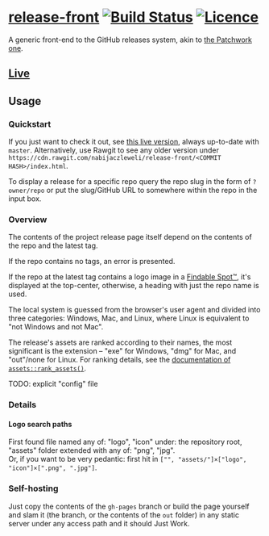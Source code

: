 # [release-front](https://releases.nabijaczleweli.xyz) [![Build Status](https://travis-ci.org/nabijaczleweli/release-front.svg?branch=master)](https://travis-ci.org/nabijaczleweli/release-front) [![Licence](https://img.shields.io/badge/license-MIT-blue.svg?style=flat)](LICENSE)
A generic front-end to the GitHub releases system, akin to [the Patchwork one](http://dinosaur.is/patchwork-downloader).

## [Live](https://releases.nabijaczleweli.xyz)

## Usage

### Quickstart

If you just want to check it out, see [this live version](https://releases.nabijaczleweli.xyz), always up-to-date with `master`.
Alternatively, use Rawgit to see any older version under `https://cdn.rawgit.com/nabijaczleweli/release-front/<COMMIT HASH>/index.html`.

To display a release for a specific repo query the repo slug in the form of `?owner/repo` or put the slug/GitHub URL to somewhere within the repo in the input box.

### Overview

The contents of the project release page itself depend on the contents of the repo and the latest tag.

If the repo contains no tags, an error is presented.

If the repo at the latest tag contains a logo image in a [Findable Spot™](#logo-search-paths), it's displayed at the top-center,
	otherwise, a heading with just the repo name is used.

The local system is guessed from the browser's user agent and divided into three categories: Windows, Mac, and Linux,
	where Linux is equivalent to "not Windows and not Mac".

The release's assets are ranked according to their names, the most significant is the extension – "exe" for Windows, "dmg" for Mac, and "out"/none for Linux.
For ranking details, see the [documentation of `assets::rank_assets()`](src/js/assets.js).

TODO: explicit "config" file

### Details

#### Logo search paths

First found file named any of: "logo", "icon" under: the repository root, "assets" folder extended with any of: "png", "jpg".<br />
Or, if you want to be very pedantic: first hit in `["", "assets/"]×["logo", "icon"]×[".png", ".jpg"]`.

### Self-hosting

Just copy the contents of the `gh-pages` branch or build the page yourself and slam it (the branch, or the contents of the `out` folder)
	in any static server under any access path and it should Just Work.
